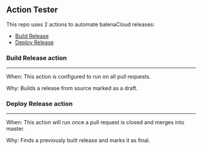 ## Action Tester

This repo uses 2 actions to automate balenaCloud releases:

 - [Build Release](.github/workflows/pull_request.yml)
 - [Deploy Release](.github/workflows/master_merge.yml)

 ### Build Release action
 ---
 When: This action is configured to run on all pull requests.

 Why: Builds a release from source marked as a draft.

### Deploy Release action
---
 When: This action will run once a pull request is closed and merges into master.

 Why: Finds a previously built release and marks it as final.
